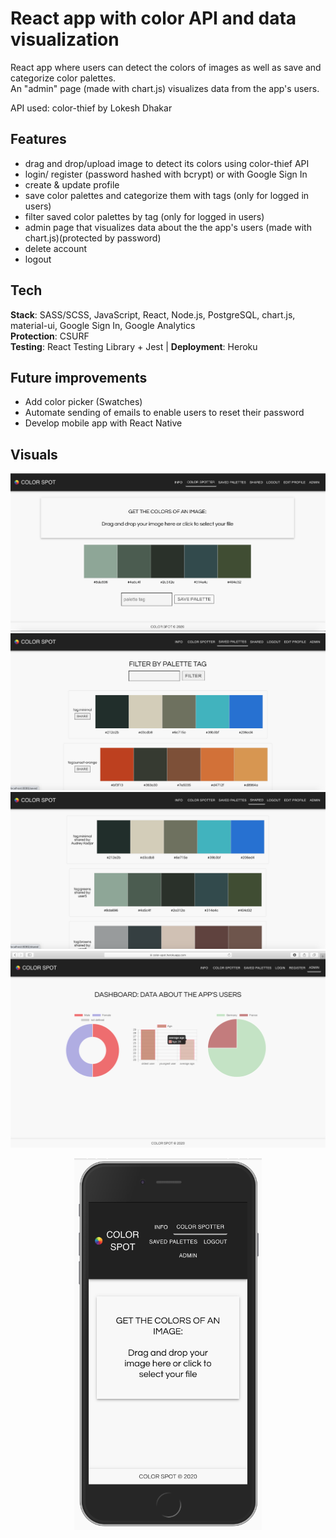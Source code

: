 # React app with color API and data visualization

React app where users can detect the colors of images as well as save and categorize color palettes. <br />
An "admin" page (made with chart.js) visualizes data from the app's users. <br />

API used: color-thief by Lokesh Dhakar

## Features

-   drag and drop/upload image to detect its colors using color-thief API
    <br />
-   login/ register (password hashed with bcrypt) or with Google Sign In
    <br />
-   create & update profile
    <br />
-   save color palettes and categorize them with tags (only for logged in users)
    <br />
-   filter saved color palettes by tag (only for logged in users)
    <br />
-   admin page that visualizes data about the the app's users (made with chart.js)(protected by password)
    <br />
-   delete account
    <br />
-   logout

## Tech

**Stack**: SASS/SCSS, JavaScript, React, Node.js, PostgreSQL, chart.js, material-ui, Google Sign In, Google Analytics<br />
**Protection**: CSURF <br />
**Testing**: React Testing Library + Jest | **Deployment**: Heroku

## Future improvements

-   Add color picker (Swatches)
-   Automate sending of emails to enable users to reset their password
-   Develop mobile app with React Native

## Visuals

![screenshot](readMe/img1.png)
<br />
![screenshot](readMe/img2.png)
<br />
![screenshot](readMe/img3.png)
<br/>
![screenshot](readMe/screenshot_3.png)

<p align="center">
<img width="300" height="595" src="readMe/mobile.png">
</p>
